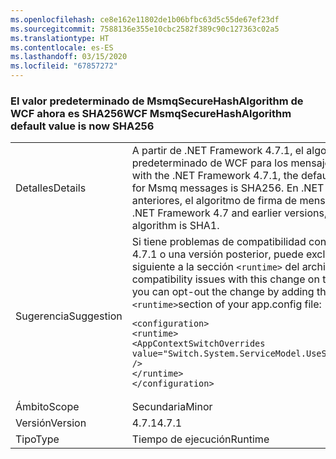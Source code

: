 ```yaml
---
ms.openlocfilehash: ce8e162e11802de1b06bfbc63d5c55de67ef23df
ms.sourcegitcommit: 7588136e355e10cbc2582f389c90c127363c02a5
ms.translationtype: HT
ms.contentlocale: es-ES
ms.lasthandoff: 03/15/2020
ms.locfileid: "67857272"
---
```

### <a name="wcf-msmqsecurehashalgorithm-default-value-is-now-sha256"></a><span data-ttu-id="cf785-101">El valor predeterminado de MsmqSecureHashAlgorithm de WCF ahora es SHA256</span><span class="sxs-lookup"><span data-stu-id="cf785-101">WCF MsmqSecureHashAlgorithm default value is now SHA256</span></span>

|   |   |
|---|---|
|<span data-ttu-id="cf785-102">Detalles</span><span class="sxs-lookup"><span data-stu-id="cf785-102">Details</span></span>|<span data-ttu-id="cf785-103">A partir de .NET Framework 4.7.1, el algoritmo de firma de mensajes predeterminado de WCF para los mensajes de Msmq es SHA256.</span><span class="sxs-lookup"><span data-stu-id="cf785-103">Starting with the .NET Framework 4.7.1, the default message signing algorithm in WCF for Msmq messages is SHA256.</span></span> <span data-ttu-id="cf785-104">En .NET Framework 4.7 y versiones anteriores, el algoritmo de firma de mensajes predeterminado es SHA1.</span><span class="sxs-lookup"><span data-stu-id="cf785-104">In the .NET Framework 4.7 and earlier versions, the default message signing algorithm is SHA1.</span></span>|
|<span data-ttu-id="cf785-105">Sugerencia</span><span class="sxs-lookup"><span data-stu-id="cf785-105">Suggestion</span></span>|<span data-ttu-id="cf785-106">Si tiene problemas de compatibilidad con este cambio en .NET Framework 4.7.1 o una versión posterior, puede excluirlo mediante la adición de la línea siguiente a la sección <code>&lt;runtime&gt;</code> del archivo app.config:</span><span class="sxs-lookup"><span data-stu-id="cf785-106">If you run into compatibility issues with this change on the .NET Framework 4.7.1 or later, you can opt-out the change by adding the following line to the <code>&lt;runtime&gt;</code>section of your app.config file:</span></span><pre><code class="lang-xml">&lt;configuration&gt;&#13;&#10;&lt;runtime&gt;&#13;&#10;&lt;AppContextSwitchOverrides value=&quot;Switch.System.ServiceModel.UseSha1InMsmqEncryptionAlgorithm=true&quot; /&gt;&#13;&#10;&lt;/runtime&gt;&#13;&#10;&lt;/configuration&gt;&#13;&#10;</code></pre>|
|<span data-ttu-id="cf785-107">Ámbito</span><span class="sxs-lookup"><span data-stu-id="cf785-107">Scope</span></span>|<span data-ttu-id="cf785-108">Secundaria</span><span class="sxs-lookup"><span data-stu-id="cf785-108">Minor</span></span>|
|<span data-ttu-id="cf785-109">Versión</span><span class="sxs-lookup"><span data-stu-id="cf785-109">Version</span></span>|<span data-ttu-id="cf785-110">4.7.1</span><span class="sxs-lookup"><span data-stu-id="cf785-110">4.7.1</span></span>|
|<span data-ttu-id="cf785-111">Tipo</span><span class="sxs-lookup"><span data-stu-id="cf785-111">Type</span></span>|<span data-ttu-id="cf785-112">Tiempo de ejecución</span><span class="sxs-lookup"><span data-stu-id="cf785-112">Runtime</span></span>|

